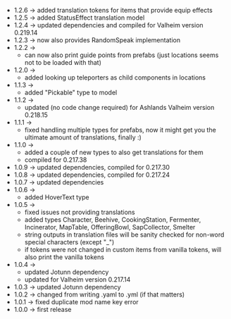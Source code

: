 * 1.2.6 -> added translation tokens for items that provide equip effects
* 1.2.5 -> added StatusEffect translation model
* 1.2.4 -> updated dependencies and compiled for Valheim version 0.219.14 
* 1.2.3 -> now also provides RandomSpeak implementation
* 1.2.2 ->
    * can now also print guide points from prefabs (just locations seems not to be loaded with that)
* 1.2.0 ->
    * added looking up teleporters as child components in locations
* 1.1.3 ->
    * added "Pickable" type to model
* 1.1.2 ->
    * updated (no code change required) for Ashlands Valheim version 0.218.15
* 1.1.1 ->
    * fixed handling multiple types for prefabs, now it might get you the ultimate amount of translations, finally :)
* 1.1.0 ->
    * added a couple of new types to also get translations for them
    * compiled for 0.217.38
* 1.0.9 -> updated dependencies, compiled for 0.217.30
* 1.0.8 -> updated dependencies, compiled for 0.217.24
* 1.0.7 -> updated dependencies
* 1.0.6 ->
    * added HoverText type
* 1.0.5 ->
    * fixed issues not providing translations
    * added types Character, Beehive, CookingStation, Fermenter, Incinerator, MapTable, OfferingBowl, SapCollector,
      Smelter
    * string outputs in translation files will be sanity checked for non-word special characters (except "_")
    * if tokens were not changed in custom items from vanilla tokens, will also print the vanilla tokens
* 1.0.4 ->
    * updated Jotunn dependency
    * updated for Valheim version 0.217.14
* 1.0.3 -> updated Jotunn dependency
* 1.0.2 -> changed from writing .yaml to .yml (if that matters)
* 1.0.1 -> fixed duplicate mod name key error
* 1.0.0 -> first release
